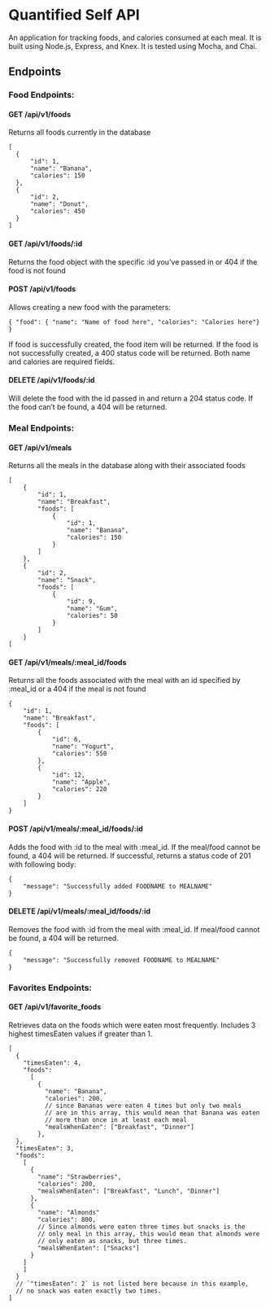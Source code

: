 
# Quantified Self API  
An application for tracking foods, and calories consumed at each meal. It is built using Node.js, Express, and Knex. It is tested using Mocha, and Chai. 

## Endpoints  
### Food Endpoints:   

  
#### GET /api/v1/foods

Returns all foods currently in the database  
``` 
[
  {
      "id": 1,
      "name": "Banana",
      "calories": 150
  },
  {
      "id": 2,
      "name": "Donut",
      "calories": 450
  }
]
``` 
  
#### GET /api/v1/foods/:id  

Returns the food object with the specific :id you’ve passed in or 404 if the food is not found  
  
 
#### POST /api/v1/foods 
Allows creating a new food with the parameters:  
``` 
{ "food": { "name": "Name of food here", "calories": "Calories here"} }  
```
If food is successfully created, the food item will be returned. If the food is not successfully created, a 400 status code will be returned. Both name and calories are required fields.  
#### DELETE /api/v1/foods/:id 

Will delete the food with the id passed in and return a 204 status code. If the food can’t be found, a 404 will be returned.  
  
### Meal Endpoints:  

#### GET /api/v1/meals
 
Returns all the meals in the database along with their associated foods  
```
[
    {
        "id": 1,
        "name": "Breakfast",
        "foods": [
            {
                "id": 1,
                "name": "Banana",
                "calories": 150
            }
        ]
    },
    {
        "id": 2,
        "name": "Snack",
        "foods": [
            {
                "id": 9,
                "name": "Gum",
                "calories": 50
            }
        ]
    }
[
``` 

#### GET /api/v1/meals/:meal_id/foods
  
Returns all the foods associated with the meal with an id specified by :meal_id or a 404 if the meal is not found
```
{
    "id": 1,
    "name": "Breakfast",
    "foods": [
        {
            "id": 6,
            "name": "Yogurt",
            "calories": 550
        },
        {
            "id": 12,
            "name": "Apple",
            "calories": 220
        }
    ]
}
```

#### POST /api/v1/meals/:meal_id/foods/:id 

Adds the food with :id to the meal with :meal_id. If the meal/food cannot be found, a 404 will be returned.
If successful, returns a status code of 201 with following body:  
```
{
    "message": "Successfully added FOODNAME to MEALNAME"
}
```

#### DELETE /api/v1/meals/:meal_id/foods/:id

Removes the food with :id from the meal with :meal_id. If meal/food cannot be found, a 404 will be returned.  
```
{
    "message": "Successfully removed FOODNAME to MEALNAME"
}
```
### Favorites Endpoints:  
#### GET /api/v1/favorite_foods  

Retrieves data on the foods which were eaten most frequently. Includes 3 highest timesEaten values if greater than 1.  
```
[
  {
    "timesEaten": 4,
    "foods":
      [
        {
          "name": "Banana",
          "calories": 200,
          // since Bananas were eaten 4 times but only two meals
          // are in this array, this would mean that Banana was eaten
          // more than once in at least each meal
          "mealsWhenEaten": ["Breakfast", "Dinner"]
        },
  },
  "timesEaten": 3,
  "foods":
    [
      {
        "name": "Strawberries",
        "calories": 200,
        "mealsWhenEaten": ["Breakfast", "Lunch", "Dinner"]
      },
      {
        "name": "Almonds"
        "calories": 800,
        // Since almonds were eaten three times but snacks is the
        // only meal in this array, this would mean that almonds were
        // only eaten as snacks, but three times.
        "mealsWhenEaten": ["Snacks"]
      }
    ]
    ]
  }
  // `"timesEaten": 2` is not listed here because in this example,
  // no snack was eaten exactly two times.
]
```
